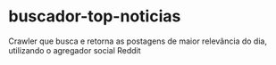 # buscador-top-noticias
Crawler que busca e retorna as postagens de maior relevância do dia, utilizando o agregador social Reddit
